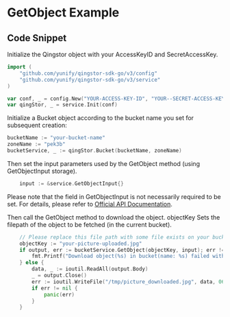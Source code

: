 # GetObject Example

## Code Snippet

Initialize the Qingstor object with your AccessKeyID and SecretAccessKey.

```go
import (
	"github.com/yunify/qingstor-sdk-go/v3/config"
	"github.com/yunify/qingstor-sdk-go/v3/service"
)

var conf, _ = config.New("YOUR-ACCESS-KEY-ID", "YOUR--SECRET-ACCESS-KEY")
var qingStor, _ = service.Init(conf)
```

Initialize a Bucket object according to the bucket name you set for subsequent creation:

```go
bucketName := "your-bucket-name"
zoneName := "pek3b"
bucketService, _ := qingStor.Bucket(bucketName, zoneName)
```

Then set the input parameters used by the GetObject method (using GetObjectInput storage).

```go
	input := &service.GetObjectInput{}
```

Please note that the field in GetObjectInput is not necessarily required to be set. For details, please refer to [Official API Documentation](https://docs.qingcloud.com/qingstor/api/object/get).

Then call the GetObject method to download the object. objectKey Sets the filepath of the object to be fetched (in the current bucket).

```go
	// Please replace this file path with some file exists on your bucket.
	objectKey := "your-picture-uploaded.jpg"
	if output, err := bucketService.GetObject(objectKey, input); err != nil {
		fmt.Printf("Download object(%s) in bucket(name: %s) failed with given error: %s\n", objectKey, bucketName, err)
	} else {
		data, _ := ioutil.ReadAll(output.Body)
		_ = output.Close()
		err := ioutil.WriteFile("/tmp/picture_downloaded.jpg", data, 0644)
		if err != nil {
			panic(err)
		}
	}
```